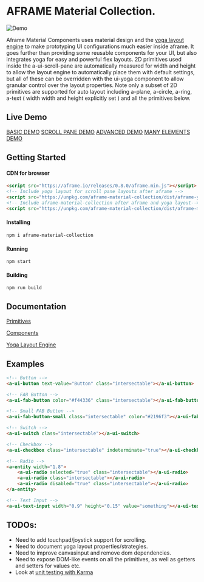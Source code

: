 # AFRAME Material Collection.
![Demo](https://raw.githubusercontent.com/shaneharris/aframe-material-collection/master/demo.gif)

Aframe Material Components uses material design and the [yoga layout engine](https://github.com/facebook/yoga) to make prototyping UI configurations much easier inside aframe.
It goes further than providing some reusable components for your UI, but also integrates yoga for easy and powerful flex layouts. 2D primitives used inside the a-ui-scroll-pane are automatically measured for width and height to allow the layout engine to automatically place them with default settings, but all of these can be overridden with the ui-yoga component to allow granular control over the layout properties. Note only a subset of 2D primitives are supported for auto layout including a-plane, a-circle, a-ring, a-text ( width width and height explicitly set ) and all the primitives below.
## Live Demo

[BASIC DEMO](https://shaneharris.github.io/aframe-material-collection/)
[SCROLL PANE DEMO](https://shaneharris.github.io/aframe-material-collection/)
[ADVANCED DEMO](https://shaneharris.github.io/aframe-material-collection/)
[MANY ELEMENTS DEMO](https://shaneharris.github.io/aframe-material-collection/)

## Getting Started

#### CDN for browser
```HTML
<script src="https://aframe.io/releases/0.8.0/aframe.min.js"></script>
<!-- Include yoga layout for scroll pane layouts after aframe -->
<script src="https://unpkg.com/aframe-material-collection/dist/aframe-yoga-layout.min.js"></script>
<!-- Include aframe-material-collection after aframe and yoga layout-->
<script src="https://unpkg.com/aframe-material-collection/dist/aframe-material-collection.min.js"></script>
```

#### Installing

```
npm i aframe-material-collection
```

#### Running

```
npm start
```

#### Building

```
npm run build
```

## Documentation

[Primitives](https://github.com/shaneharris/aframe-material-collection/wiki/Primitives)

[Components](https://github.com/shaneharris/aframe-material-collection/wiki/Components)

[Yoga Layout Engine](https://github.com/shaneharris/aframe-material-collection/wiki/Yoga-Layout-Engine)


## Examples

```HTML
<!-- Button -->
<a-ui-button text-value="Button" class="intersectable"></a-ui-button>

<!-- FAB Button -->
<a-ui-fab-button color="#f44336" class="intersectable"></a-ui-fab-button>

<!-- Small FAB Button -->
<a-ui-fab-button-small class="intersectable" color="#2196f3"></a-ui-fab-button-small>

<!-- Switch -->
<a-ui-switch class="intersectable"></a-ui-switch>

<!-- Checkbox -->
<a-ui-checkbox class="intersectable" indeterminate="true"></a-ui-checkbox>

<!-- Radio -->
<a-entity width="1.8">
    <a-ui-radio selected="true" class="intersectable"></a-ui-radio>
    <a-ui-radio class="intersectable"></a-ui-radio>
    <a-ui-radio disabled="true" class="intersectable"></a-ui-radio>
</a-entity>

<!-- Text Input -->
<a-ui-text-input width="0.9" height="0.15" value="something"></a-ui-text-input>

```

## TODOs:

* Need to add touchpad/joystick support for scrolling.
* Need to document yoga layout properties/strategies.
* Need to improve canvasinput and remove dom dependencies.
* Need to expose DOM-like events on all the primitives, as well as getters and setters for values etc.
* Look at [unit testing with Karma](https://github.com/aframevr/aframe/tree/master/tests)
